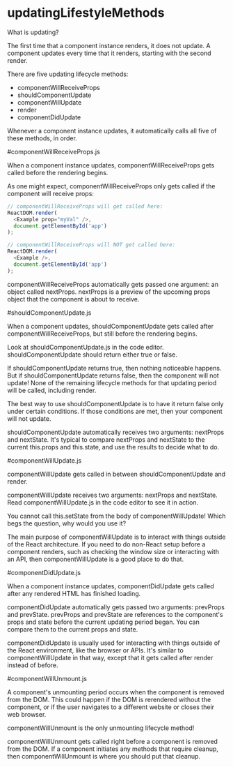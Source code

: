 # updatingLifestyleMethods

What is updating?

The first time that a component instance renders, it does not update. A component updates every time that it renders, starting with the second render.

There are five updating lifecycle methods:

- componentWillReceiveProps
- shouldComponentUpdate
- componentWillUpdate
- render
- componentDidUpdate

Whenever a component instance updates, it automatically calls all five of these methods, in order.

#componentWillReceiveProps.js

When a component instance updates, componentWillReceiveProps gets called before the rendering begins.

As one might expect, componentWillReceiveProps only gets called if the component will receive props:
```js
// componentWillReceiveProps will get called here:
ReactDOM.render(
  <Example prop="myVal" />,
  document.getElementById('app')
);

// componentWillReceiveProps will NOT get called here:
ReactDOM.render(
  <Example />,
  document.getElementById('app')
);
```
componentWillReceiveProps automatically gets passed one argument: an object called nextProps. nextProps is a preview of the upcoming props object that the component is about to receive.

#shouldComponentUpdate.js

When a component updates, shouldComponentUpdate gets called after componentWillReceiveProps, but still before the rendering begins.

Look at shouldComponentUpdate.js in the code editor. shouldComponentUpdate should return either true or false.

If shouldComponentUpdate returns true, then nothing noticeable happens. But if shouldComponentUpdate returns false, then the component will not update! None of the remaining lifecycle methods for that updating period will be called, including render.

The best way to use shouldComponentUpdate is to have it return false only under certain conditions. If those conditions are met, then your component will not update.

shouldComponentUpdate automatically receives two arguments: nextProps and nextState. It's typical to compare nextProps and nextState to the current this.props and this.state, and use the results to decide what to do.

#componentWillUpdate.js

componentWillUpdate gets called in between shouldComponentUpdate and render.

componentWillUpdate receives two arguments: nextProps and nextState. Read componentWillUpdate.js in the code editor to see it in action.

You cannot call this.setState from the body of componentWillUpdate! Which begs the question, why would you use it?

The main purpose of componentWillUpdate is to interact with things outside of the React architecture. If you need to do non-React setup before a component renders, such as checking the window size or interacting with an API, then componentWillUpdate is a good place to do that.

#componentDidUpdate.js

When a component instance updates, componentDidUpdate gets called after any rendered HTML has finished loading.

componentDidUpdate automatically gets passed two arguments: prevProps and prevState. prevProps and prevState are references to the component's props and state before the current updating period began. You can compare them to the current props and state.

componentDidUpdate is usually used for interacting with things outside of the React environment, like the browser or APIs. It's similar to componentWillUpdate in that way, except that it gets called after render instead of before.

#componentWillUnmount.js

A component's unmounting period occurs when the component is removed from the DOM. This could happen if the DOM is rerendered without the component, or if the user navigates to a different website or closes their web browser.

componentWillUnmount is the only unmounting lifecycle method!

componentWillUnmount gets called right before a component is removed from the DOM. If a component initiates any methods that require cleanup, then componentWillUnmount is where you should put that cleanup.
